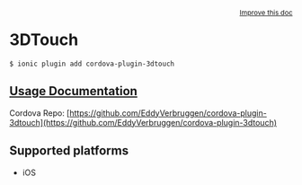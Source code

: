
<a style="float:right;font-size:12px;" href="http://github.com/driftyco/ionic-native/edit/master/src/@ionic-native/plugins/3dtouch/index.ts#L56">
  Improve this doc
</a>

# 3DTouch
<!-- end header block -->

```
$ ionic plugin add cordova-plugin-3dtouch
```

## [Usage Documentation](https://ionicframework.com/docs/v2/native/3dtouch/)

Cordova Repo: [https://github.com/EddyVerbruggen/cordova-plugin-3dtouch](https://github.com/EddyVerbruggen/cordova-plugin-3dtouch)

<!-- description -->


<!-- @platforms tag -->
## Supported platforms

- iOS

<!-- @platforms tag end -->
<!-- end for prop in method.decorators[0].argumentInfo -->
<!-- end content block -->
<!-- end body block -->
